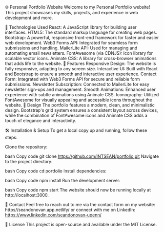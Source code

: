 🌐 Personal Portfolio Website
Welcome to my Personal Portfolio website! This project showcases my skills, projects, and experience in web development and more.

🚀 Technologies Used
React: A JavaScript library for building user interfaces.
HTML5: The standard markup language for creating web pages.
Bootstrap: A powerful, responsive front-end framework for faster and easier web development.
Web3 Forms API: Integrated for seamless form submissions and handling.
MailerLite API: Used for managing and automating email newsletters.
FontAwesome (via CDNJS): Icon library for scalable vector icons.
Animate CSS: A library for cross-browser animations that adds life to the website.
📄 Features
Responsive Design: The website is fully responsive, adapting to any screen size.
Interactive UI: Built with React and Bootstrap to ensure a smooth and interactive user experience.
Contact Form: Integrated with Web3 Forms API for secure and reliable form submissions.
Newsletter Subscription: Connected to MailerLite for easy newsletter sign-ups and management.
Smooth Animations: Enhanced user experience with subtle animations using Animate CSS.
Iconography: Utilized FontAwesome for visually appealing and accessible icons throughout the website.
🎨 Design
The portfolio features a modern, clean, and minimalistic design. Bootstrap's grid system ensures a consistent layout across devices, while the combination of FontAwesome icons and Animate CSS adds a touch of elegance and interactivity.

🛠 Installation & Setup
To get a local copy up and running, follow these steps:

Clone the repository:

bash
Copy code
git clone https://github.com/INTSEAN/portfolio.git
Navigate to the project directory:

bash
Copy code
cd portfolio
Install dependencies:

bash
Copy code
npm install
Run the development server:

bash
Copy code
npm start
The website should now be running locally at http://localhost:3000.

📧 Contact
Feel free to reach out to me via the contact form on my website: https//seandonovan.app.netlify/ or connect with me on LinkedIn: https://www.linkedin.com/seandonovan-upenn/

📝 License
This project is open-source and available under the MIT License.
